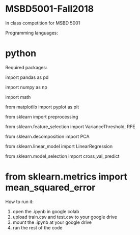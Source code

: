 # MSBD5001-Fall2018
In class competition for MSBD 5001

Programming languages: 

python
============================================================================================
Required packages: 

import pandas as pd

import numpy as np

import math

from matplotlib import pyplot as plt

from sklearn import preprocessing

from sklearn.feature_selection import VarianceThreshold, RFE

from sklearn.decomposition import PCA

from sklearn.linear_model import LinearRegression

from sklearn.model_selection import cross_val_predict

from sklearn.metrics import mean_squared_error
============================================================================================
How to run it:
1. open the .ipynb in google colab
2. upload train.csv and test.csv to your google drive
3. mount the .ipynb at your google drive
4. run the rest of the code
